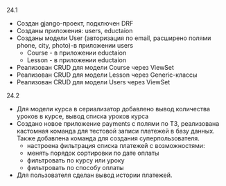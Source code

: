 24.1
- Создан gjango-проект, подключен DRF
- Созданы приложения: users, eductaion
- Созданы модели User (авторизация по email, расширено полями phone, city, photo)-в приложении users
  - Course - в приложении eductaion
  - Lesson - в приложении eductaion
- Реализован CRUD для модели Course через ViewSet
- Реализован CRUD для модели Lesson через Generic-классы
- Реализован CRUD для модели Users через ViewSet 

24.2 
- Для модели курса в сериализатор добавлено вывод количества уроков в курсе, вывод списка уроков курса
- Создано новое приложение payments с полями по ТЗ, реализована кастомная команда для тестовой записи платежей в базу данных.
  Также добавлена команда для создания суперпользователя.
    - настроена фильтрация списка платежей с возможностями:
    - менять порядок сортировки по дате оплаты
    - фильтровать по курсу или уроку
    - фильтровать по способу оплаты
- Для пользователя сделан вывод истории платежей.


